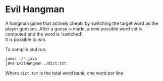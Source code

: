 # Evil Hangman
A hangman game that actively cheats by switching the target word as the player guesses. After a guess is made, a new possible word set is computed and the word is 'switched'.  
It is possible to win.

To compile and run:
```sh
javac ./*.java
java EvilHangman ./dict.txt
```
Where `dict.txt` is the total word bank, one word per line
